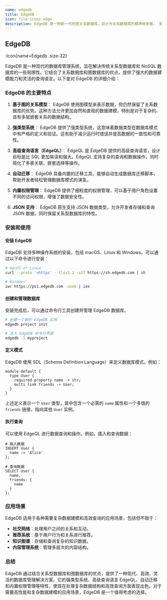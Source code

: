 ```yaml
---
name: edgedb
title: EdgeDB
icon: file-icons:edge
description: EdgeDB 是一种新一代的图关系数据库，设计为关系数据库的精神继承者。 是一种现代的数据库管理系统，旨在解决传统关系型数据库和NoSQL数据库的一些局限性。它结合了关系数据库和图数据库的优点，提供了强大的数据建模能力和灵活的查询语言。
---
```


## EdgeDB

:Icon{name=Edgedb .size-32}

EdgeDB 是一种现代的数据库管理系统，旨在解决传统关系型数据库和 NoSQL 数据库的一些局限性。它结合了关系数据库和图数据库的优点，提供了强大的数据建模能力和灵活的查询语言。以下是对 EdgeDB 的详细介绍：

### EdgeDB 的主要特点

1. **基于图的关系模型**：
   EdgeDB 使用图模型来表示数据，但仍然保留了关系数据库的优势。这种方法允许更加自然和直观的数据建模，特别是对于复杂的、具有多层嵌套关系的数据结构。

2. **强类型系统**：
   EdgeDB 提供了强类型系统，这意味着数据类型在数据库模式中有严格的定义和验证。这有助于减少运行时错误并提高数据的一致性和可靠性。

3. **高级查询语言（EdgeQL）**：
   EdgeQL 是 EdgeDB 提供的高级查询语言，设计目标是比 SQL 更加易读和强大。EdgeQL 支持复杂的查询和数据操作，同时简化了多表关联、嵌套选择等操作。

4. **自动迁移**：
   EdgeDB 具备内置的迁移工具，能够自动生成数据库迁移脚本，帮助开发者轻松管理数据库模式的演变。

5. **内置权限管理**：
   EdgeDB 提供了细粒度的权限管理，可以基于用户角色设置不同的访问权限，增强了数据安全性。

6. **JSON 支持**：
   EdgeDB 原生支持 JSON 数据类型，允许开发者存储和查询 JSON 数据，同时保留关系型数据库的特性。

### 安装和使用

#### 安装 EdgeDB

EdgeDB 支持多种操作系统的安装，包括 macOS、Linux 和 Windows。可以通过以下命令进行安装：

```sh
# macOS or Linux
curl --proto '=https' --tlsv1.2 -sSf https://sh.edgedb.com | sh

# Windows
iwr https://ps1.edgedb.com -useb | iex
```

#### 创建和管理数据库

安装完成后，可以通过命令行工具创建并管理 EdgeDB 数据库。

```sh
# 创建一个新的 EdgeDB 实例
edgedb project init

# 进入 EdgeDB 命令行界面
edgedb -I myproject
```

#### 定义模式

EdgeDB 使用 SDL（Schema Definition Language）来定义数据库模式。例如：

```sdl
module default {
  type User {
    required property name -> str;
    multi link friends -> User;
  }
}
```

上述定义表示一个 `User` 类型，其中包含一个必需的 `name` 属性和一个多值的 `friends` 链接，指向其他 `User` 实例。

#### 执行查询

可以使用 EdgeQL 进行数据查询和操作。例如，插入和查询数据：

```edgeql
# 插入数据
INSERT User {
  name := 'Alice'
};

# 查询数据
SELECT User {
  name,
  friends: {
    name
  }
};
```

### 应用场景

EdgeDB 适用于各种需要复杂数据建模和高效查询的应用场景，包括但不限于：

- **社交网络**：处理用户之间的关系和互动。
- **推荐系统**：基于用户行为和关系进行推荐。
- **知识图谱**：存储和查询复杂的知识数据。
- **内容管理系统**：管理多层次的内容结构。

### 总结

EdgeDB 通过结合关系型数据库和图数据库的优点，提供了一种现代、高效、灵活的数据库管理解决方案。它的强类型系统、高级查询语言 EdgeQL、自动迁移和内置权限管理等特性，使其在处理复杂数据结构和高效查询方面表现出色。对于需要高性能和复杂数据建模的应用场景，EdgeDB 是一个值得考虑的选择。
